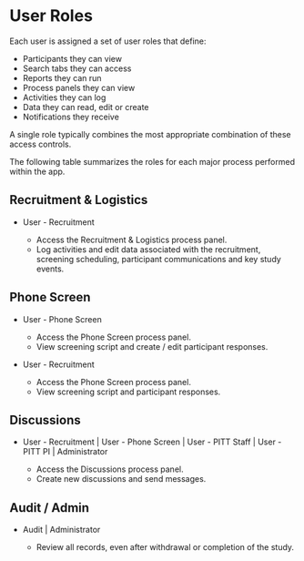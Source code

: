 # User Roles

Each user is assigned a set of user roles that define:

* Participants they can view
* Search tabs they can access
* Reports they can run
* Process panels they can view
* Activities they can log
* Data they can read, edit or create
* Notifications they receive

A single role typically combines the most appropriate combination of these access controls.

The following table summarizes the roles for each major process performed within the app.

## Recruitment & Logistics

* User - Recruitment

  * Access the Recruitment & Logistics process panel.
  * Log activities and edit data associated with the recruitment, screening scheduling, participant communications and key study events.

## Phone Screen

* User - Phone Screen

  * Access the Phone Screen process panel.
  * View screening script and create / edit participant responses.

* User - Recruitment

  * Access the Phone Screen process panel.
  * View screening script and participant responses.

## Discussions

* User - Recruitment
  | User - Phone Screen
  | User - PITT Staff
  | User - PITT PI
  | Administrator

  * Access the Discussions process panel.
  * Create new discussions and send messages.

## Audit / Admin

* Audit
  | Administrator

  * Review all records, even after withdrawal or completion of the study.

